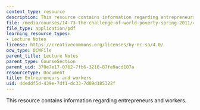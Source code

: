 ```yaml
---
content_type: resource
description: This resource contains information regarding entrepreneurs and workers.
file: /media/courses/14-73-the-challenge-of-world-poverty-spring-2011/4deddf5d439e7df1dc337d09d185322f_MIT14_73S11_Lec22_slides.pdf
file_type: application/pdf
learning_resource_types:
- Lecture Notes
license: https://creativecommons.org/licenses/by-nc-sa/4.0/
ocw_type: OCWFile
parent_title: Lecture Notes
parent_type: CourseSection
parent_uid: 370e7e17-0762-7fb6-3218-87fe9acd107a
resourcetype: Document
title: Entrepreneurs and workers
uid: 4deddf5d-439e-7df1-dc33-7d09d185322f
---
```

This resource contains information regarding entrepreneurs and workers.
